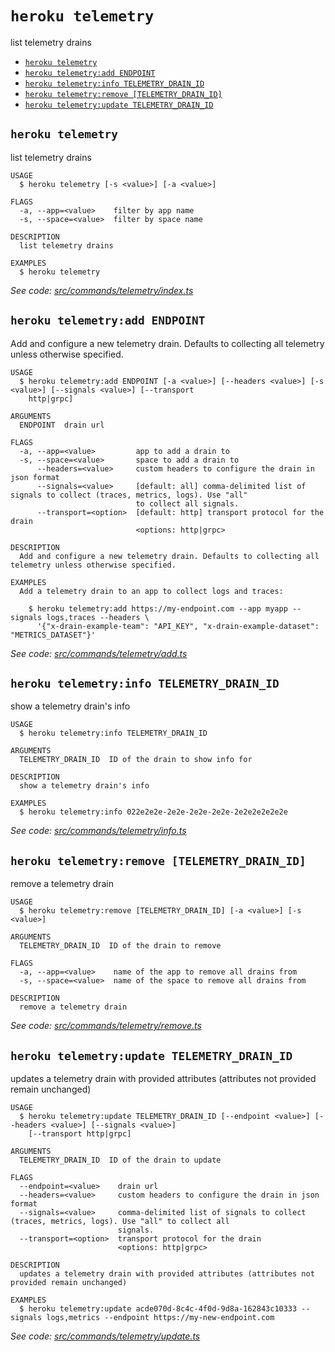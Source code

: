 `heroku telemetry`
==================

list telemetry drains

* [`heroku telemetry`](#heroku-telemetry)
* [`heroku telemetry:add ENDPOINT`](#heroku-telemetryadd-endpoint)
* [`heroku telemetry:info TELEMETRY_DRAIN_ID`](#heroku-telemetryinfo-telemetry_drain_id)
* [`heroku telemetry:remove [TELEMETRY_DRAIN_ID]`](#heroku-telemetryremove-telemetry_drain_id)
* [`heroku telemetry:update TELEMETRY_DRAIN_ID`](#heroku-telemetryupdate-telemetry_drain_id)

## `heroku telemetry`

list telemetry drains

```
USAGE
  $ heroku telemetry [-s <value>] [-a <value>]

FLAGS
  -a, --app=<value>    filter by app name
  -s, --space=<value>  filter by space name

DESCRIPTION
  list telemetry drains

EXAMPLES
  $ heroku telemetry
```

_See code: [src/commands/telemetry/index.ts](https://github.com/heroku/cli/blob/v11.0.0-alpha.3/packages/cli/src/commands/telemetry/index.ts)_

## `heroku telemetry:add ENDPOINT`

Add and configure a new telemetry drain. Defaults to collecting all telemetry unless otherwise specified.

```
USAGE
  $ heroku telemetry:add ENDPOINT [-a <value>] [--headers <value>] [-s <value>] [--signals <value>] [--transport
    http|grpc]

ARGUMENTS
  ENDPOINT  drain url

FLAGS
  -a, --app=<value>         app to add a drain to
  -s, --space=<value>       space to add a drain to
      --headers=<value>     custom headers to configure the drain in json format
      --signals=<value>     [default: all] comma-delimited list of signals to collect (traces, metrics, logs). Use "all"
                            to collect all signals.
      --transport=<option>  [default: http] transport protocol for the drain
                            <options: http|grpc>

DESCRIPTION
  Add and configure a new telemetry drain. Defaults to collecting all telemetry unless otherwise specified.

EXAMPLES
  Add a telemetry drain to an app to collect logs and traces:

    $ heroku telemetry:add https://my-endpoint.com --app myapp --signals logs,traces --headers \
      '{"x-drain-example-team": "API_KEY", "x-drain-example-dataset": "METRICS_DATASET"}'
```

_See code: [src/commands/telemetry/add.ts](https://github.com/heroku/cli/blob/v11.0.0-alpha.3/packages/cli/src/commands/telemetry/add.ts)_

## `heroku telemetry:info TELEMETRY_DRAIN_ID`

show a telemetry drain's info

```
USAGE
  $ heroku telemetry:info TELEMETRY_DRAIN_ID

ARGUMENTS
  TELEMETRY_DRAIN_ID  ID of the drain to show info for

DESCRIPTION
  show a telemetry drain's info

EXAMPLES
  $ heroku telemetry:info 022e2e2e-2e2e-2e2e-2e2e-2e2e2e2e2e2e
```

_See code: [src/commands/telemetry/info.ts](https://github.com/heroku/cli/blob/v11.0.0-alpha.3/packages/cli/src/commands/telemetry/info.ts)_

## `heroku telemetry:remove [TELEMETRY_DRAIN_ID]`

remove a telemetry drain

```
USAGE
  $ heroku telemetry:remove [TELEMETRY_DRAIN_ID] [-a <value>] [-s <value>]

ARGUMENTS
  TELEMETRY_DRAIN_ID  ID of the drain to remove

FLAGS
  -a, --app=<value>    name of the app to remove all drains from
  -s, --space=<value>  name of the space to remove all drains from

DESCRIPTION
  remove a telemetry drain
```

_See code: [src/commands/telemetry/remove.ts](https://github.com/heroku/cli/blob/v11.0.0-alpha.3/packages/cli/src/commands/telemetry/remove.ts)_

## `heroku telemetry:update TELEMETRY_DRAIN_ID`

updates a telemetry drain with provided attributes (attributes not provided remain unchanged)

```
USAGE
  $ heroku telemetry:update TELEMETRY_DRAIN_ID [--endpoint <value>] [--headers <value>] [--signals <value>]
    [--transport http|grpc]

ARGUMENTS
  TELEMETRY_DRAIN_ID  ID of the drain to update

FLAGS
  --endpoint=<value>    drain url
  --headers=<value>     custom headers to configure the drain in json format
  --signals=<value>     comma-delimited list of signals to collect (traces, metrics, logs). Use "all" to collect all
                        signals.
  --transport=<option>  transport protocol for the drain
                        <options: http|grpc>

DESCRIPTION
  updates a telemetry drain with provided attributes (attributes not provided remain unchanged)

EXAMPLES
  $ heroku telemetry:update acde070d-8c4c-4f0d-9d8a-162843c10333 --signals logs,metrics --endpoint https://my-new-endpoint.com
```

_See code: [src/commands/telemetry/update.ts](https://github.com/heroku/cli/blob/v11.0.0-alpha.3/packages/cli/src/commands/telemetry/update.ts)_
